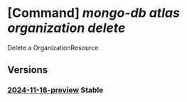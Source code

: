 # [Command] _mongo-db atlas organization delete_

Delete a OrganizationResource

## Versions

### [2024-11-18-preview](/Resources/mgmt-plane/L3N1YnNjcmlwdGlvbnMve30vcmVzb3VyY2Vncm91cHMve30vcHJvdmlkZXJzL21vbmdvZGIuYXRsYXMvb3JnYW5pemF0aW9ucy97fQ==/2024-11-18-preview.xml) **Stable**

<!-- mgmt-plane /subscriptions/{}/resourcegroups/{}/providers/mongodb.atlas/organizations/{} 2024-11-18-preview -->
